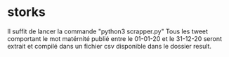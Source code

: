 # storks

Il suffit de lancer la commande "python3 scrapper.py"
Tous les tweet comportant le mot matérnité publié entre le 01-01-20 et le 31-12-20 seront extrait et compilé dans un fichier csv disponible dans le dossier result.
